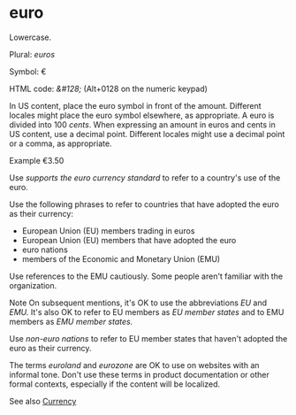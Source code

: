 ﻿# euro

Lowercase. 

Plural: *euros* 

Symbol: €

HTML code: *&\#128;* (Alt+0128 on the numeric keypad) 

In
US content, place the euro symbol in front of the amount. Different
locales might place the euro symbol elsewhere, as appropriate. A euro is divided into 100 *cents*. When
expressing an amount in euros and cents in US content, use a decimal
point. Different locales might use a decimal point or a comma, as
appropriate.

Example €3.50

Use *supports the euro currency standard* to refer to a country's use of the euro.

Use the following phrases to refer to countries that have adopted the euro as their currency:

  - European Union (EU) members trading in euros 
  - European Union (EU) members that have adopted the euro 
  - euro nations 
  - members of the Economic and Monetary Union (EMU) 

Use references to the EMU cautiously. Some people aren't familiar with the organization.

Note On subsequent mentions, it's OK to use the abbreviations *EU* and *EMU.* It's also OK to refer to EU members as *EU member states* and to EMU members as *EMU member states.*

Use *non-euro nations* to refer to EU member states that haven't adopted the euro as their currency.

The terms *euroland* and *eurozone*
are OK to use on websites with an informal tone. Don't use these
terms in product documentation or other formal contexts, especially if
the content will be localized.

See also [Currency](https://worldready.cloudapp.net/Styleguide/Read?id=2700&topicid=26912)
